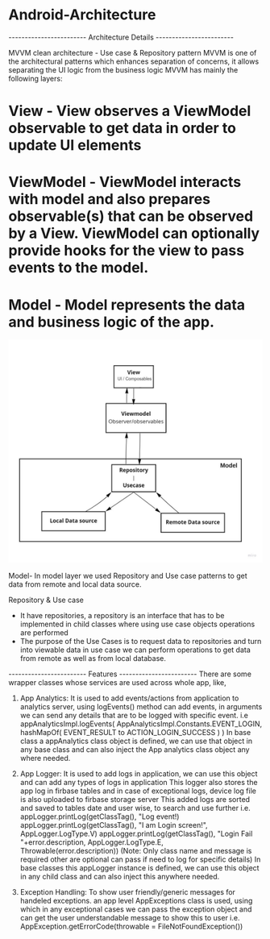 # Android-Architecture

------------------------ Architecture Details ------------------------

  MVVM clean architecture - Use case & Repository pattern
  MVVM is one of the architectural patterns which enhances separation of concerns, it allows separating the UI logic from the business logic
  MVVM has mainly the following layers:

  # View - View observes a ViewModel observable to get data in order to update UI elements
  # ViewModel - ViewModel interacts with model and also prepares observable(s) that can be observed by a View. ViewModel can optionally provide hooks for the view to pass events to the model.
  # Model - Model represents the data and business logic of the app.

  ![img.png](img.png)

  Model- In model layer we used Repository and Use case patterns to get data from remote and local data source.

  Repository & Use case
  - It have repositories, a repository is an interface that has to be implemented in child classes where using use case objects operations are performed
  - The purpose of the Use Cases is to request data to repositories and turn into viewable data in use case we can perform operations to get data from remote as well as from local database.

  ------------------------ Features ------------------------ 
There are some wrapper classes whose services are used across whole app, like,

1) App Analytics:
   It is used to add events/actions from application to analytics server, using logEvents() method can add events, in arguments we can send any details that are to be logged with specific event.
   i.e appAnalyticsImpl.logEvents(
     AppAnalyticsImpl.Constants.EVENT_LOGIN,
         hashMapOf(
             EVENT_RESULT to  ACTION_LOGIN_SUCCESS
         )
     )
   In base class a appAnalytics class object is defined, we can use that object in any base class and can also inject the App analytics class object any where needed.

2) App Logger:
   It is used to add logs in application, we can use this object and can add any types of logs in application
   This logger also stores the app log in firbase tables and in case of exceptional logs, device log file is also uploaded to firbase storage server
   This added logs are sorted and saved to tables date and user wise, to search and use further
   i.e.
     appLogger.printLog(getClassTag(), "Log event!)
     appLogger.printLog(getClassTag(), "I am Login screen!", AppLogger.LogType.V)
     appLogger.printLog(getClassTag(), "Login Fail "+error.description, AppLogger.LogType.E, Throwable(error.description))
   (Note: Only class name and message is required other are optional can pass if need to log for specific details)
   In base classes this appLogger instance is defined, we can use this object in any child class and can also inject this anywhere needed.

3) Exception Handling:
   To show user friendly/generic messages for handeled exceptions. an app level AppExceptions class is used, using which in any exceptional cases we can pass the exception object and can get the user understandable message to show this to user
   i.e.
    AppException.getErrorCode(throwable = FileNotFoundException())
